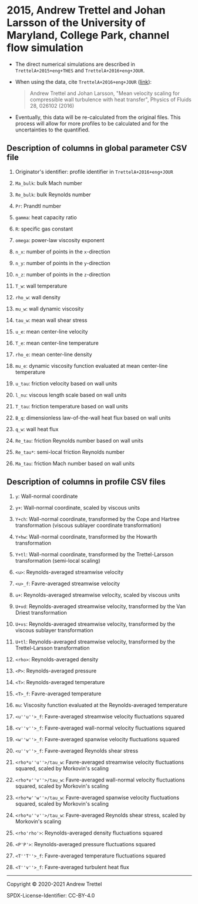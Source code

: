 # 2015, Andrew Trettel and Johan Larsson of the University of Maryland, College Park, channel flow simulation

- The direct numerical simulations are described in `TrettelA+2015+eng+THES`
  and `TrettelA+2016+eng+JOUR`.

- When using the data, cite `TrettelA+2016+eng+JOUR`
  ([link](https://doi.org/10.1063/1.4942022)):

    >  Andrew Trettel and Johan Larsson, "Mean velocity scaling for
    >  compressible wall turbulence with heat transfer", Physics of Fluids 28,
    >  026102 (2016)

- Eventually, this data will be re-calculated from the original files.  This
  process will allow for more profiles to be calculated and for the
  uncertainties to the quantified.


## Description of columns in global parameter CSV file

1. Originator's identifier: profile identifier in `TrettelA+2016+eng+JOUR`

2. `Ma_bulk`: bulk Mach number

3. `Re_bulk`: bulk Reynolds number

4. `Pr`: Prandtl number

5. `gamma`: heat capacity ratio

6. `R`: specific gas constant

7. `omega`: power-law viscosity exponent

8. `n_x`: number of points in the `x`-direction

9. `n_y`: number of points in the `y`-direction

10. `n_z`: number of points in the `z`-direction

11. `T_w`: wall temperature

12. `rho_w`: wall density

13. `mu_w`: wall dynamic viscosity

14. `tau_w`: mean wall shear stress

15. `u_e`: mean center-line velocity

16. `T_e`: mean center-line temperature

17. `rho_e`: mean center-line density

18. `mu_e`: dynamic viscosity function evaluated at mean center-line
temperature

19. `u_tau`: friction velocity based on wall units

20. `l_nu`: viscous length scale based on wall units

21. `T_tau`: friction temperature based on wall units

22. `B_q`: dimensionless law-of-the-wall heat flux based on wall units

23. `q_w`: wall heat flux

24. `Re_tau`: friction Reynolds number based on wall units

25. `Re_tau*`: semi-local friction Reynolds number

26. `Ma_tau`: friction Mach number based on wall units


## Description of columns in profile CSV files

1. `y`: Wall-normal coordinate

2. `y+`: Wall-normal coordinate, scaled by viscous units

3. `Y+ch`: Wall-normal coordinate, transformed by the Cope and Hartree
transformation (viscous sublayer coordinate transformation)

4. `Y+hw`: Wall-normal coordinate, transformed by the Howarth transformation

5. `Y+tl`: Wall-normal coordinate, transformed by the Trettel-Larsson
transformation (semi-local scaling)

6. `<u>`: Reynolds-averaged streamwise velocity

7. `<u>_f`: Favre-averaged streamwise velocity

8. `u+`: Reynolds-averaged streamwise velocity, scaled by viscous units

9. `U+vd`: Reynolds-averaged streamwise velocity, transformed by the Van Driest
transformation

10. `U+vs`: Reynolds-averaged streamwise velocity, transformed by the viscous
sublayer transformation

11. `U+tl`: Reynolds-averaged streamwise velocity, transformed by the
Trettel-Larsson transformation

12. `<rho>`: Reynolds-averaged density

13. `<P>`: Reynolds-averaged pressure

14. `<T>`: Reynolds-averaged temperature

15. `<T>_f`: Favre-averaged temperature

16. `mu`: Viscosity function evaluated at the Reynolds-averaged temperature

17. `<u''u''>_f`: Favre-averaged streamwise velocity fluctuations squared

18. `<v''v''>_f`: Favre-averaged wall-normal velocity fluctuations squared

19. `<w''w''>_f`: Favre-averaged spanwise velocity fluctuations squared

20. `<u''v''>_f`: Favre-averaged Reynolds shear stress

21. `<rho*u''u''>/tau_w`: Favre-averaged streamwise velocity fluctuations
squared, scaled by Morkovin's scaling

22. `<rho*v''v''>/tau_w`: Favre-averaged wall-normal velocity fluctuations
squared, scaled by Morkovin's scaling

23. `<rho*w''w''>/tau_w`: Favre-averaged spanwise velocity fluctuations
squared, scaled by Morkovin's scaling

24. `<rho*u''v''>/tau_w`: Favre-averaged Reynolds shear stress, scaled by
Morkovin's scaling

25. `<rho'rho'>`: Reynolds-averaged density fluctuations squared

26. `<P'P'>`: Reynolds-averaged pressure fluctuations squared

27. `<T''T''>_f`: Favre-averaged temperature fluctuations squared

28. `<T''v''>_f`: Favre-averaged turbulent heat flux

-------------------------------------------------------------------------------

Copyright © 2020-2021 Andrew Trettel

SPDX-License-Identifier: CC-BY-4.0
